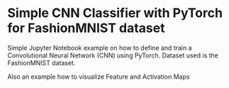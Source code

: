 ﻿
# Simple CNN Classifier with PyTorch for FashionMNIST dataset

Simple Jupyter Notebook example on how to define and train a Convolutional Neural Network (CNN) using PyTorch. Dataset used is the FashionMNIST dataset.

Also an example how to visualize Feature and Activation Maps



